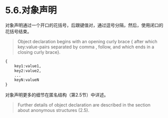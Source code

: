# 5.6.对象声明

对象声明通过一个开口的花括号，后跟键值对，通过逗号分隔，然后，使用闭口的花括号结束。

> Object declaration begins with an opening curly brace { after which key:value-pairs separated by comma , follow, and which ends in a closing curly brace}.

```haxe
{ 
    key1:value1, 
    key2:value2,
    ... 
    keyN:valueN 
} 
```

对象声明更多的细节在匿名结构（第2.5节）中详述。

> Further details of object declaration are described in the section about anonymous structures (2.5).